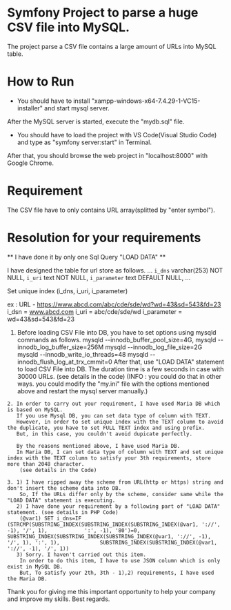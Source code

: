 Symfony Project to parse a huge CSV file into MySQL.
================

The project parse a CSV file contains a large amount of URLs into MySQL table.

# How to Run
- You should have to install "xampp-windows-x64-7.4.29-1-VC15-installer" and start mysql server.

After the MySQL server is started, execute the "mydb.sql" file.

- You should have to load the project with VS Code(Visual Studio Code) and type as "symfony server:start" in Terminal.

After that, you should browse the web project in "localhost:8000" with Google Chrome.

# Requirement

The CSV file have to only contains URL array(splitted by "enter symbol").

# Resolution for your requirements

** I have done it by only one Sql Query "LOAD DATA" **

I have designed the table for url store as follows.
  ...
    `i_dns` varchar(253) NOT NULL,
	  `i_uri` text NOT NULL,
	  `i_parameter` text DEFAULT NULL,
  ...
  
  Set unique index (i_dns, i_uri, i_parameter)

  ex : URL - https://www.abcd.com/abc/cde/sde/wd?wd=43&sd=543&fd=23
       i_dsn = www.abcd.com
       i_uri = abc/cde/sde/wd
       i_parameter = wd=43&sd=543&fd=23

  1. Before loading CSV File into DB, you have to set options using mysqld commands as follows.
			                  mysqld --innodb_buffer_pool_size=4G,
                        mysqld --innodb_log_buffer_size=256M
                        mysqld --innodb_log_file_size=2G
                        mysqld --innodb_write_io_threads=48
                        mysqld --innodb_flush_log_at_trx_cmmit=0
	   After that, use "LOAD DATA" statement to load CSV File into DB. 
	   The duration time is a few seconds in case with 30000 URLs.
		  (see details in the code)
      (INFO : you could do that in other ways. you could modify the "my.ini" file with the options mentioned above and restart the mysql server manually.)

	2. In order to carry out your requirement, I have used Maria DB which is based on MySQL.
	   If you use Mysql DB, you can set data type of column with TEXT.
	   However, in order to set unique index with the TEXT column to avoid the duplicate, you have to set FULL TEXT index and using prefix.
	   But, in this case, you couldn't avoid dupicate perfectly.
	   
	   By the reasons mentioned above, I have used Maria DB.
	   In Maria DB, I can set data type of column with TEXT and set unique index with the TEXT column to satisfy your 3th requirements, store more than 2048 character.
		(see details in the Code)

	3. 1) I have ripped away the scheme from URL(http or https) string and don't insert the scheme data into DB.
		So, If the URLs differ only by the scheme, consider same while the "LOAD DATA" statement is executing.
	   2) I have done your requirement by a following part of "LOAD DATA" statement. (see details in PHP Code)
		(@var1) SET i_dns=IF (STRCMP(SUBSTRING_INDEX(SUBSTRING_INDEX(SUBSTRING_INDEX(@var1, '://', -1), '/', 1), 			':', -1), '80')=0, SUBSTRING_INDEX(SUBSTRING_INDEX(SUBSTRING_INDEX(@var1, '://', -1), '/', 1), ':', 1), 			SUBSTRING_INDEX(SUBSTRING_INDEX(@var1, '://', -1), '/', 1))
	   3) Sorry. I haven't carried out this item.
		In order to do this item, I have to use JSON column which is only exist in MySQL DB.
		But, To satisfy your 2th, 3th - 1),2) requirements, I have used the Maria DB.

Thank you for giving me this important opportunity to help your company and improve my skills.
Best regards.

